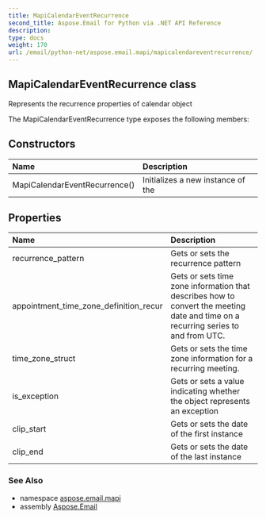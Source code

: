 ```yaml
---
title: MapiCalendarEventRecurrence
second_title: Aspose.Email for Python via .NET API Reference
description: 
type: docs
weight: 170
url: /email/python-net/aspose.email.mapi/mapicalendareventrecurrence/
---
```


## MapiCalendarEventRecurrence class

Represents the recurrence properties of calendar object

The MapiCalendarEventRecurrence type exposes the following members:
## Constructors
| Name | Description |
| :- | :- |
|MapiCalendarEventRecurrence()|Initializes a new instance of the|
## Properties
| Name | Description |
| :- | :- |
|recurrence_pattern|Gets or sets the recurrence pattern|
|appointment_time_zone_definition_recur|Gets or sets time zone information that describes how to convert the meeting date and time on a recurring series to and from UTC.|
|time_zone_struct|Gets or sets the time zone information for a recurring meeting.|
|is_exception|Gets or sets a value indicating whether the object represents an exception|
|clip_start|Gets or sets the date of the first instance|
|clip_end|Gets or sets the date of the last instance|

### See Also

* namespace [aspose.email.mapi](/email/python-net/aspose.email.mapi/)
* assembly [Aspose.Email](/slides/python-net/)

